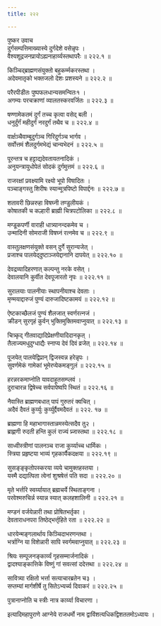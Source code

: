 ```yaml
---
title: २२२

---
```

पुष्कर उवाच  
दुर्गसम्पत्तिमाख्यास्ये दुर्गदेशे वसेन्नृपः ।  
वैश्यशूद्रजनप्रायोऽह्यनाहार्य्यस्तथापरैः ॥ २२२.१ ॥  
  
किञ्चिद्‌ब्राह्मणसंयुक्तो बहुकर्म्मकरस्तथा ।  
अदेवमातृको भक्तजलो देशः प्रशस्यने ॥ २२२.२ ॥  
  
परैरपीडीतः पुष्पफलधान्यसमन्वितः१ ।  
अगम्यः परचक्राणां व्यालतस्करवर्जितः ॥ २२२.३ ॥  
  
षण्णामेकतमं दुर्गं तच्च कृत्वा वसेद्‌ बली ।  
धनुर्दुंर्गं महीदुर्गं नरदुर्गं तथैव च ॥ २२२.४ ॥  
  
वार्क्षञ्चैवाम्बुदुर्गञ्च गिरिदुर्गञ्च भार्गव ।  
सर्वोत्तमं शैलदुर्गमभेद्यं चान्यभेदनं ॥ २२२.५ ॥  
  
पूरन्तत्र च हट्टाद्यदेवतायतनादिकं ।  
अनुयन्त्रायुधोपेतं सोदकं दुर्गमुत्तमं ॥ २२२.६ ॥  
  
राजरक्षां प्रवक्ष्यामि रक्ष्यो भूपो विषादितः ।  
पञ्चाङ्गस्तु शिरीषः स्यान्मूत्रपिष्टो विपार्द्दनः ॥ २२२.७ ॥  
  
शतावरी छिन्नरुहा विषघ्नी तण्डुलीयकं ।  
कोषातकी च कल्हारी ब्राह्मी चित्रपटोलिका ॥ २२२.८ ॥  
  
मण्डूकपर्णी वाराही धात्र्यानन्दकमेव च ।  
उन्मादिनी सोमराजी विषघ्नं रत्नमेव च ॥ २२२.९ ॥  
  
वास्तुलक्षणसंयुक्ते वसन् दुर्गे सुरान्यजेत् ।  
प्रजाश्च पालयेद्‌दुष्टाञ्जयेद्दानानि दापयेत् ॥ २२२.१० ॥  
  
देवद्रव्यादिहरणात् कल्पन्तु नरके वसेत् ।  
देवालयानि कुर्वीत देवपूजारतो नृपः ॥ २२२.११ ॥  
  
सुरालयाः पालनीयाः स्थापनीयाश्च देवताः ।  
मृण्मयाद्दारुजं पुण्यं दारुजादिष्टकामयं ॥ २२२.१२ ॥  
  
ऐष्टकाच्छैलजं पुण्यं शैलजात् स्वर्णरत्नजं ।  
क्रीडन् सुरगृहं कुर्वन् भुक्तिमुक्तिमवाप्नुयात् ॥ २२२.१३ ॥  
  
चित्र्कृद् गीतवाद्यादिप्रेक्षणीयादिदानकृत् ।  
तैलाज्यमधुदुग्धाद्यैः स्नाप्य देवं दिवं व्रजेत् ॥ २२२.१४ ॥  
  
पूजयेत् पालयेद्विप्रान् द्विजस्वन्न हरेन्नृपः ।  
सुवर्णमेकं गामेकां भूमेरप्येकमङ्गुलं ॥ २२२.१५ ॥  
  
हरन्नरकमाप्नोति यावदाहूतसम्प्लवं ।  
दुराचारन्न द्विषेच्च सर्वपापेष्वपि स्थितं ॥ २२२.१६ ॥  
  
नैवास्ति ब्राह्मणबधात् पापं गुरुतरं क्वचित् ।  
अदैवं दैवतं कुर्य्युः कुर्य्युर्द्दैवमदैवतं ॥ २२२. १७ ॥  
  
ब्राह्मणा हि महाभागास्तान्नमस्येत्सदैव तु२ ।  
ब्राह्णणी रुदती हन्ति कुलं राज्यं प्र्जास्तथा ॥ २२२.१८ ॥  
  
साध्वीस्त्रीणां पालनञ्च राजा कुर्य्याच्च धार्मिकः ।  
स्त्रिया प्रहृष्टया भाव्यं गृहकार्यैकदक्षया ॥ २२२.१९ ॥  
  
सुसङ्ङ्कृतोपस्करया व्यये चामुक्तहस्तया ।  
यस्मै दद्यात्पिता त्वेनां शुश्रषेत्तं पति सदा ॥ २२२.२० ॥  
  
मृते भर्त्तरि स्वर्य्यायात् ब्रह्मचर्ये स्थिताङ्गना ।  
परवेश्मरुचिर्न्न स्यान्न स्यात् कलहशालिनी ॥ २२२.२१ ॥  
  
मण्डनं वर्जयेन्नारी तथा प्रोषितभर्तृका ।  
देवताराधनपरा तिष्ठेद्भर्त्तृहिते रता ॥ २२२.२२ ॥  
  
धारयेन्मङ्गलार्थाय किञ्चिदाभरणन्तथा ।  
भर्त्राग्नि या विशेन्नारी सापि स्वर्गमवाप्नुयात् ॥ २२२.२३ ॥  
  
श्रियः सम्पूजनङ्कार्य्यं गृहसम्मार्जनादिकं ।  
द्वादश्याङ्कात्तिके विष्णुं गां सवत्सां ददेत्तथा ॥ २२२.२४ ॥  
  
सावित्र्या रक्षितो भर्त्ता सत्याचारब्रतेन च३ ।  
सप्तम्यां मार्गशीर्षे तु सितेऽभ्यर्च्य दिवाकरं ॥ २२२.२५ ॥  
  
पुत्रानाप्नोति च स्त्रीः नात्र कार्य्या विचारणा ।  
  
इत्यादिमहापुराणे आग्नेये राजधर्मो नाम द्वाविंशत्यधिकद्विशततमोऽध्यायः ।
